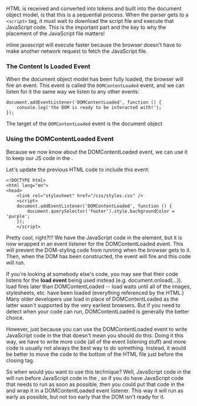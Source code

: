 HTML is received and converted into tokens and built into the document object model, is that this is a sequential process. When the parser gets to a `<script>` tag, it must wait to download the script file and execute that JavaScript code. This is the important part and the key to why the placement of the JavaScript file matters!

inline javascript will execute faster because the browser doesn't have to make another network request to fetch the JavaScript file.

### The Content Is Loaded Event

When the document object model has been fully loaded, the browser will fire an event. This event is called the `DOMContentLoaded` event, and we can listen for it the same way we listen to any other events:

    document.addEventListener('DOMContentLoaded', function () {
        console.log('the DOM is ready to be interacted with!');
    });

The target of the `DOMContentLoaded` event is the document object


### Using the DOMContentLoaded Event

Because we now know about the DOMContentLoaded event, we can use it to keep our JS code in the <head>.

Let's update the previous HTML code to include this event:

    <!DOCTYPE html>
    <html lang="en">
    <head>
        <link rel="stylesheet" href="/css/styles.css" />
        <script>
        document.addEventListener('DOMContentLoaded', function () {
            document.querySelector('footer').style.backgroundColor = 'purple';
        });
        </script>

Pretty cool, right?!? We have the JavaScript code in the <head> element, but it is now wrapped in an event listener for the DOMContentLoaded event. This will prevent the DOM-styling code from running when the browser gets to it. Then, when the DOM has been constructed, the event will fire and this code will run.

If you're looking at somebody else's code, you may see that their code listens for the **load event** being used instead (e.g. document.onload(...)). load fires later than DOMContentLoaded -- load waits until all of the images, stylesheets, etc. have been loaded (everything referenced by the HTML.) Many older developers use load in place of DOMContentLoaded as the latter wasn't supported by the very earliest browsers. But if you need to detect when your code can run, DOMContentLoaded is generally the better choice.

However, just because you can use the DOMContentLoaded event to write JavaScript code in the <head> that doesn't mean you should do this. Doing it this way, we have to write more code (all of the event listening stuff) and more code is usually not always the best way to do something. Instead, it would be better to move the code to the bottom of the HTML file just before the closing </body> tag.

So when would you want to use this technique? Well, JavaScript code in the <head> will run before JavaScript code in the <body>, so if you do have JavaScript code that needs to run as soon as possible, then you could put that code in the <head> and wrap it in a DOMContentLoaded event listener. This way it will run as early as possible, but not too early that the DOM isn't ready for it.
